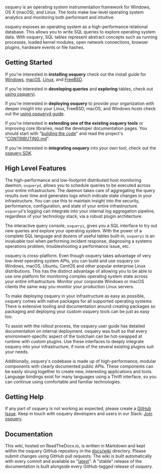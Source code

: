 osquery is an operating system instrumentation framework for Windows, OS X (macOS), and Linux. The tools make low-level operating system analytics and monitoring both performant and intuitive.

osquery exposes an operating system as a high-performance relational database. This allows you to write SQL queries to explore operating system data. With osquery, SQL tables represent abstract concepts such as running processes, loaded kernel modules, open network connections, browser plugins, hardware events or file hashes.

## Getting Started

If you're interested in **installing osquery** check out the install guide for [Windows](installation/install-windows.md), [macOS](installation/install-macos.md), [Linux](installation/install-linux.md), and [FreeBSD](installation/install-freebsd.md).

If you're interested in **developing queries** and **exploring** tables, check out [using osqueryi](introduction/using-osqueryi.md).

If you're interested in **deploying osquery** to provide your organization with deeper insight into your Linux, FreeBSD, macOS, and Windows hosts check out the [using osqueryd guide](introduction/using-osqueryd.md).

If you're interested in **extending one of the existing osquery tools** or improving core libraries, read the developer documentation pages. You should start with "[building the code](development/building.md)" and read the project's "[CONTRIBUTING.md](https://github.com/osquery/osquery/blob/master/CONTRIBUTING.md)".

If you're interested in **integrating osquery** into your own tool, check out the [osquery SDK](development/osquery-sdk.md).

## High Level Features

The high-performance and low-footprint distributed host monitoring daemon, `osqueryd`, allows you to schedule queries to be executed across your entire infrastructure. The daemon takes care of aggregating the query results over time and generates logs which indicate state changes in your infrastructure. You can use this to maintain insight into the security, performance, configuration, and state of your entire infrastructure. `osqueryd`'s logging can integrate into your internal log aggregation pipeline, regardless of your technology stack, via a robust plugin architecture.

The interactive query console, `osqueryi`, gives you a SQL interface to try out new queries and explore your operating system. With the power of a complete SQL language and dozens of useful tables built-in, `osqueryi` is an invaluable tool when performing incident response, diagnosing a systems operations problem, troubleshooting a performance issue, etc.

osquery is cross-platform. Even though osquery takes advantage of very low-level operating system APIs, you can build and use osquery on Windows, macOS, Ubuntu, CentOS and other popular enterprise Linux distributions. This has the distinct advantage of allowing you to be able to use one platform for monitoring complex operating system state across your entire infrastructure. Monitor your corporate Windows or macOS clients the same way you monitor your production Linux servers.

To make deploying osquery in your infrastructure as easy as possible, osquery comes with native packages for all supported operating systems. There is extensive tooling and documentation around creating packages so packaging and deploying your custom osquery tools can be just as easy too.

To assist with the rollout process, the osquery user guide has detailed documentation on internal deployment. osquery was built so that every environment-specific aspect of the toolchain can be hot-swapped at runtime with custom plugins. Use these interfaces to deeply integrate osquery into your infrastructure, if none of the several existing plugins suit your needs.

Additionally, osquery's codebase is made up of high-performance, modular components with clearly documented public APIs. These components can be easily strung together to create new, interesting applications and tools. Language bindings exist for many languages using a Thrift interface, so you can continue using comfortable and familiar technologies.

## Getting Help

If any part of osquery is not working as expected, please create a [GitHub Issue](https://github.com/osquery/osquery/issues). Keep in touch with osquery developers and users in our Slack: [Join osquery](https://join.slack.com/t/osquery/shared_invite/zt-h29zm0gk-s2DBtGUTW4CFel0f0IjTEw).

## Documentation

This wiki, hosted on ReadTheDocs.io, is written in Markdown and kept within the osquery GitHub repository in the [docs/wiki](https://github.com/osquery/osquery/tree/master/docs/wiki) directory. Please submit changes using GitHub pull requests. The wiki is built automatically with every commit and available as "[latest](https://osquery.readthedocs.io/en/latest/)". A "stable" release of the documentation is built alongside every GitHub-tagged release of osquery.

